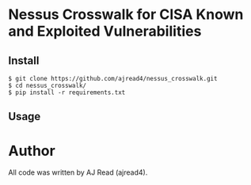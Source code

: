 # Nessus Crosswalk for CISA Known and Exploited Vulnerabilities

## Install 
```
$ git clone https://github.com/ajread4/nessus_crosswalk.git
$ cd nessus_crosswalk/
$ pip install -r requirements.txt 
```
## Usage 

# Author

All code was written by AJ Read (ajread4). 